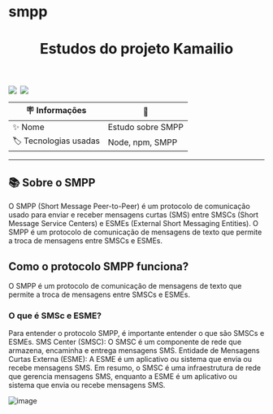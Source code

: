 # smpp

<header>
  <h1>
    Estudos do projeto Kamailio
  </h1>
</header>
<div style='display:flex; gap: .5em; margin-bottom: .3em'>
  <img src='https://img.shields.io/badge/SMPP-red' />
  <img src='https://img.shields.io/badge/NPM-yellow' />
</div>

| 🪧 Informações        | 🚀                |
| --------------------- | ----------------- |
| ✨ Nome               | Estudo sobre SMPP |
| 🏷️ Tecnologias usadas | Node, npm, SMPP   |

---

## 📚 Sobre o SMPP

O SMPP (Short Message Peer-to-Peer) é um protocolo de comunicação
usado para enviar e receber mensagens curtas (SMS) entre SMSCs (Short Message Service Centers)
e ESMEs (External Short Messaging Entities).
O SMPP é um protocolo de comunicação de mensagens de texto que permite a troca de mensagens entre SMSCs e ESMEs.

## Como o protocolo SMPP funciona?
O SMPP é um protocolo de comunicação de mensagens de texto que permite a troca de mensagens entre SMSCs e ESMEs.

### O que é SMSc e ESME?
Para entender o protocolo SMPP, é importante entender o que são SMSCs e ESMEs.
SMS Center (SMSC): O SMSC é um componente de rede que armazena, encaminha e entrega mensagens SMS.
Entidade de Mensagens Curtas Externa (ESME): A ESME é um aplicativo ou sistema que envia ou recebe mensagens SMS.
Em resumo, o SMSC é uma infraestrutura de rede que gerencia mensagens SMS, enquanto a ESME é um aplicativo ou sistema que envia ou recebe mensagens SMS.

![image](https://github.com/user-attachments/assets/b838a787-829d-47f9-8ff1-a710c7436e40)

